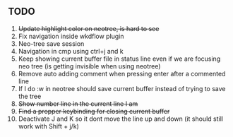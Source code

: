 ## TODO

1) ~~Update highlight color on neotree, is hard to see~~
2) Fix navigation inside wkdflow plugin
3) Neo-tree save session
4) Navigation in cmp using ctrl+j and k
5) Keep showing current buffer file in status line even if we are focusing neo tree (is getting invisible when using neotree)
6) Remove auto adding comment when pressing enter after a commented line
7) If I do :w in neotree should save current buffer instead of trying to save the tree
8) ~~Show number line in the current line I am~~
9) ~~Find a propper keybinding for closing current buffer~~
10) Deactivate J and K so it dont move the line up and down (it should still work with Shift + j/k)
